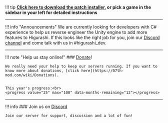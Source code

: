 !!! tip
    **[Click here to download the patch installer](https://github.com/07th-mod/python-patcher/releases/latest), or pick a game in the sidebar in your left for detailed instructions**
   
***
!!! info "Announcements"
    We are currently looking for developers with C# experience to help us reverse engineer the Unity engine to add more features to Higurashi. If this looks like the right job for you, join our [Discord channel](https://discord.gg/pf5VhF9) and come talk with us in #higurashi_dev.

***

!!! note "Help us stay online!"
    ### [Donate](https://www.paypal.com/cgi-bin/webscr?cmd=_s-xclick&hosted_button_id=SP5S4ZDV9BNZQ)!
    
    We really need your help to keep our servers running. If you want to know more about donations, [click here](https://07th-mod.com/wiki/Donations).


    This year's progress:<br>
    <progress value="25" max="100" data-months-remaining="12"></progress>

***

!!! info
    ### Join us on [Discord](https://discord.gg/pf5VhF9)

    Join our server for support, discussion and a lot of fun!
